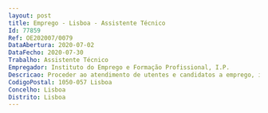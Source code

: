 ```yaml
--- 
layout: post
title: Emprego - Lisboa - Assistente Técnico
Id: 77859
Ref: OE202007/0079
DataAbertura: 2020-07-02
DataFecho: 2020-07-30
Trabalho: Assistente Técnico
Empregador: Instituto do Emprego e Formação Profissional, I.P.
Descricao: Proceder ao atendimento de utentes e candidatos a emprego, incluindo as atividades de BackOffice administrativas.
CodigoPostal: 1050-057 Lisboa
Concelho: Lisboa
Distrito: Lisboa
--- 
```

